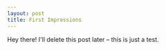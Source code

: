 ```yaml
---
layout: post
title: First Impressions
---
```


<div class="message">
    Hey there! I'll delete this post later – this is just a test.
</div>
